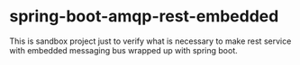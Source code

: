 # spring-boot-amqp-rest-embedded
This is sandbox project just to verify what is necessary to make rest service with embedded messaging bus wrapped up with spring boot.